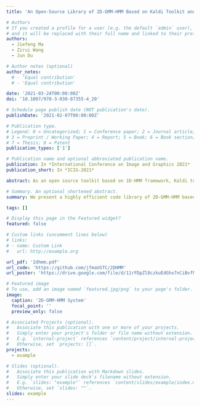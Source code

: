```yaml
---
title: 'An Open-Source Library of 2D-GMM-HMM Based on Kaldi Toolkit and Its Application to Handwritten Chinese Character Recognition'

# Authors
# If you created a profile for a user (e.g. the default `admin` user), write the username (folder name) here
# and it will be replaced with their full name and linked to their profile.
authors:
  - Jiefeng Ma
  - Zirui Wang
  - Jun Du

# Author notes (optional)
author_notes:
  # - 'Equal contribution'
  # - 'Equal contribution'

date: '2021-03-24T00:00:00Z'
doi: '10.1007/978-3-030-87355-4_20'

# Schedule page publish date (NOT publication's date).
publishDate: '2021-02-07T00:00:00Z'

# Publication type.
# Legend: 0 = Uncategorized; 1 = Conference paper; 2 = Journal article;
# 3 = Preprint / Working Paper; 4 = Report; 5 = Book; 6 = Book section;
# 7 = Thesis; 8 = Patent
publication_types: ['1']

# Publication name and optional abbreviated publication name.
publication: In *International Conference on Image and Graphics 2021*
publication_short: In *ICIG-2021*

abstract: As an open source toolkit based on 1D-HMM framework, Kaldi toolkit is widely used in many signal processing tasks. However, when dealing with complex spatial structures, e.g. in image related tasks, 2D-HMM is more suitable since it allows free transition between hidden states in both horizontal and vertical directions. Although 2D-HMM framework has been proposed for years, there is still a lack of efficient open source toolkit for further research due to its complexity. In this paper we present a highly efficient code library of 2D-GMM-HMM based on Kaldi toolkit with implementation details. As a demonstration of its effectiveness, we apply 2D-GMM-HMM to handwritten Chinese character recognition (HCCR) task. The experiments on a 50-class HCCR task have proved that the 2D-GMM-HMM system has obvious advantages over the 1D-GMM-HMM system in terms of recognition accuracy and modeling precision. Moreover, the visual analysis shows that 2D-GMMHMM can well segment the Chinese characters into basic components such as radicals via the hidden states in both horizontal and vertical directions while 1D-GMM-HMM can only conduct the segmentation in the horizontal direction. The project code of 2D-GMM-HMM library and its recipe on HCCR is publicly available at https://github.com/jfmaUSTC/2DHMM.

# Summary. An optional shortened abstract.
summary: We present a highly efficient code library of 2D-GMM-HMM based on Kaldi toolkit and apply it to Handwritten Chinese Character Recognition (HCCR) task.. The visual analysis shows that 2D-GMMHMM can well segment the Chinese characters into basic components such as radicals via the hidden states in both horizontal and vertical directions

tags: []

# Display this page in the Featured widget?
featured: false

# Custom links (uncomment lines below)
# links:
# - name: Custom Link
#   url: http://example.org

url_pdf: '2dhmm.pdf'
url_code: 'https://github.com/jfmaUSTC/2DHMM'
url_poster: 'https://drive.google.com/file/d/11rFDpZl8czkuEdGhx7nCiBvfNoXmKsAL/view?usp=share_link'

# Featured image
# To use, add an image named `featured.jpg/png` to your page's folder.
image:
  caption: '2D-GMM-HMM System'
  focal_point: ''
  preview_only: false

# Associated Projects (optional).
#   Associate this publication with one or more of your projects.
#   Simply enter your project's folder or file name without extension.
#   E.g. `internal-project` references `content/project/internal-project/index.md`.
#   Otherwise, set `projects: []`.
projects:
  - example

# Slides (optional).
#   Associate this publication with Markdown slides.
#   Simply enter your slide deck's filename without extension.
#   E.g. `slides: "example"` references `content/slides/example/index.md`.
#   Otherwise, set `slides: ""`.
slides: example
---
```


<!-- {{% callout note %}}
Click the _Cite_ button above to demo the feature to enable visitors to import publication metadata into their reference management software.
{{% /callout %}}

{{% callout note %}}
Create your slides in Markdown - click the _Slides_ button to check out the example.
{{% /callout %}}

Supplementary notes can be added here, including [code, math, and images](https://wowchemy.com/docs/writing-markdown-latex/). -->
